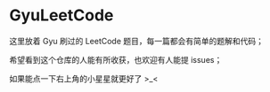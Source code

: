 # GyuLeetCode
这里放着 Gyu 刷过的 LeetCode 题目，每一篇都会有简单的题解和代码；

希望看到这个仓库的人能有所收获，也欢迎有人能提 issues；

如果能点一下右上角的小星星就更好了 >_<
